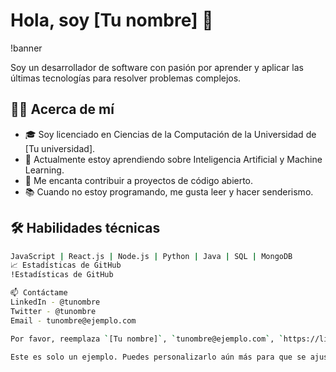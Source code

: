 # Hola, soy [Tu nombre] 👋

!banner

Soy un desarrollador de software con pasión por aprender y aplicar las últimas tecnologías para resolver problemas complejos.

## 🧑‍💻 Acerca de mí

- 🎓 Soy licenciado en Ciencias de la Computación de la Universidad de [Tu universidad].
- 🌱 Actualmente estoy aprendiendo sobre Inteligencia Artificial y Machine Learning.
- 🚀 Me encanta contribuir a proyectos de código abierto.
- 📚 Cuando no estoy programando, me gusta leer y hacer senderismo.

## 🛠️ Habilidades técnicas

```bash
JavaScript | React.js | Node.js | Python | Java | SQL | MongoDB
📈 Estadísticas de GitHub
!Estadísticas de GitHub

📫 Contáctame
LinkedIn - @tunombre
Twitter - @tunombre
Email - tunombre@ejemplo.com

Por favor, reemplaza `[Tu nombre]`, `tunombre@ejemplo.com`, `https://linkedin.com/in/tunombre`, `https://twitter.com/tunombre`, `https://tu-url-de-imagen/banner.png`, y `username=tunombre` con tu información personal.

Este es solo un ejemplo. Puedes personalizarlo aún más para que se ajuste a tus necesidades. ¡Espero que esto te ayude a crear un perfil de GitHub más profesional! 😊.
